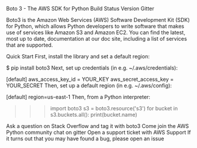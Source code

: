 Boto 3 - The AWS SDK for Python
Build Status Version Gitter

Boto3 is the Amazon Web Services (AWS) Software Development Kit (SDK) for Python, which allows Python developers to write software that makes use of services like Amazon S3 and Amazon EC2. You can find the latest, most up to date, documentation at our doc site, including a list of services that are supported.

Quick Start
First, install the library and set a default region:

$ pip install boto3
Next, set up credentials (in e.g. ~/.aws/credentials):

[default]
aws_access_key_id = YOUR_KEY
aws_secret_access_key = YOUR_SECRET
Then, set up a default region (in e.g. ~/.aws/config):

[default]
region=us-east-1
Then, from a Python interpreter:

>>> import boto3
>>> s3 = boto3.resource('s3')
>>> for bucket in s3.buckets.all():
        print(bucket.name)

Ask a question on Stack Overflow and tag it with boto3
Come join the AWS Python community chat on gitter
Open a support ticket with AWS Support
If it turns out that you may have found a bug, please open an issue

